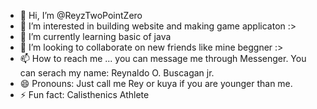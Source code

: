 - 👋 Hi, I’m @ReyzTwoPointZero
- 👀 I’m interested in building website and making game applicaton :>
- 🌱 I’m currently learning basic of java
- 💞️ I’m looking to collaborate on new friends like mine beggner :>
- 📫 How to reach me ... you can message me through Messenger. You can serach my name: Reynaldo O. Buscagan jr.
- 😄 Pronouns: Just call me Rey or kuya if you are younger than me. 
- ⚡ Fun fact: Calisthenics Athlete

<!---
ReyzTwoPointZero/ReyzTwoPointZero is a ✨ special ✨ repository because its `README.md` (this file) appears on your GitHub profile.
You can click the Preview link to take a look at your changes.
--->
